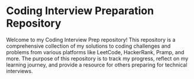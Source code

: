 # Coding Interview Preparation Repository

Welcome to my Coding Interview Prep repository! This repository is a comprehensive collection of my solutions to coding challenges and problems from various platforms like LeetCode, HackerRank, Pramp, and more. The purpose of this repository is to track my progress, reflect on my learning journey, and provide a resource for others preparing for technical interviews.